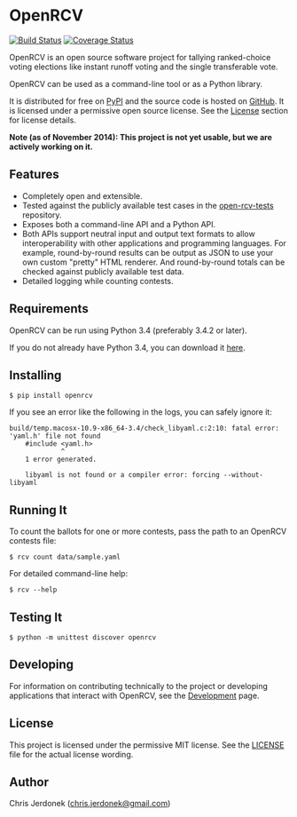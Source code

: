 OpenRCV
=======

[![Build Status](https://travis-ci.org/cjerdonek/open-rcv.svg?branch=master)](https://travis-ci.org/cjerdonek/open-rcv)
[![Coverage Status](https://img.shields.io/coveralls/cjerdonek/open-rcv.svg)](https://coveralls.io/r/cjerdonek/open-rcv?branch=master)

OpenRCV is an open source software project for tallying ranked-choice
voting elections like instant runoff voting and the single transferable vote.

OpenRCV can be used as a command-line tool or as a Python library.

It is distributed for free on [PyPI][openrcv-pypi] and the source code
is hosted on [GitHub][openrcv-github].  It is licensed under a permissive
open source license.  See the [License](#license) section for license details.

**Note (as of November 2014): This project is not yet usable, but we are
actively working on it.**


Features
--------

* Completely open and extensible.
* Tested against the publicly available test cases in the
  [open-rcv-tests][open-rcv-tests] repository.
* Exposes both a command-line API and a Python API.
* Both APIs support neutral input and output text formats to allow
  interoperability with other applications and programming languages.
  For example, round-by-round results can be output as JSON to use
  your own custom "pretty" HTML renderer.  And round-by-round totals can
  be checked against publicly available test data.
* Detailed logging while counting contests.


Requirements
------------

OpenRCV can be run using Python 3.4 (preferably 3.4.2 or later).

If you do not already have Python 3.4, you can download it
[here][python-download].


Installing
----------

    $ pip install openrcv

If you see an error like the following in the logs, you can safely ignore it:

    build/temp.macosx-10.9-x86_64-3.4/check_libyaml.c:2:10: fatal error: 'yaml.h' file not found
        #include <yaml.h>
                 ^
        1 error generated.

        libyaml is not found or a compiler error: forcing --without-libyaml


Running It
----------

To count the ballots for one or more contests, pass the path to an OpenRCV
contests file:

    $ rcv count data/sample.yaml

For detailed command-line help:

    $ rcv --help


Testing It
----------

    $ python -m unittest discover openrcv


Developing
----------

For information on contributing technically to the project or developing
applications that interact with OpenRCV, see the [Development][doc-develop]
page.


License
-------

This project is licensed under the permissive MIT license.
See the [LICENSE](LICENSE) file for the actual license wording.


Author
------

Chris Jerdonek (<chris.jerdonek@gmail.com>)


[doc-develop]: docs/develop.md
[openrcv-github]: https://github.com/cjerdonek/open-rcv
[openrcv-pypi]: https://pypi.python.org/pypi/OpenRCV
[open-rcv-tests]: https://github.com/cjerdonek/open-rcv-tests
[python-download]: https://www.python.org/downloads/
